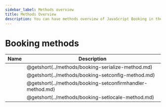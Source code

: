 ```yaml
---
sidebar_label: Methods overview
title: Methods Overview
description: You can have methods overview of JavaScript Booking in the documentation of the DHTMLX JavaScript Booking library. Browse developer guides and API reference, try out code examples and live demos, and download a free 30-day evaluation version of DHTMLX Booking.
---
```


# Booking methods

| Name                                               | Description                                               |
| -------------------------------------------------- | --------------------------------------------------------- |
| [](../methods/booking-serialize-method.md)         | @getshort(../methods/booking-serialize-method.md)         |
| [](../methods/booking-setconfig-method.md)         | @getshort(../methods/booking-setconfig-method.md)         |
| [](../methods/booking-setconfirmhandler-method.md) | @getshort(../methods/booking-setconfirmhandler-method.md) |
| [](../methods/booking-setlocale-method.md)         | @getshort(../methods/booking-setlocale-method.md)         |



